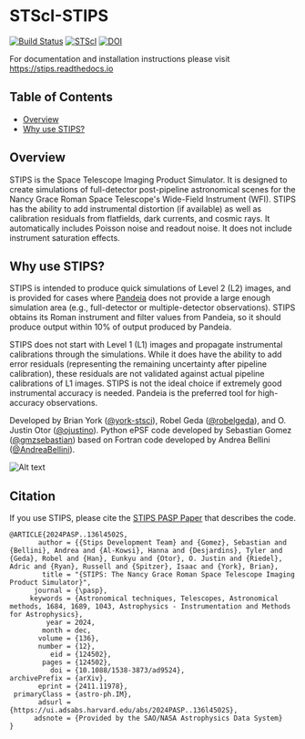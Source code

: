 # STScI-STIPS

[![Build Status](https://github.com/spacetelescope/STScI-STIPS/actions/workflows/ci_workflows.yml/badge.svg?branch=main)](https://github.com/spacetelescope/STScI-STIPS/actions/workflows/ci_workflows.yml?query=branch:main)
[![STScI](https://img.shields.io/badge/powered%20by-STScI-blue.svg?colorA=707170&colorB=3e8ddd&style=flat)](http://www.stsci.edu)
[![DOI](https://zenodo.org/badge/94350619.svg)](https://zenodo.org/badge/latestdoi/94350619)

For documentation and installation instructions please visit https://stips.readthedocs.io

## Table of Contents

* [Overview](#overview)
* [Why use STIPS?](#why-use-stips)

## Overview

STIPS is the Space Telescope Imaging Product Simulator. It is designed to create
simulations of full-detector post-pipeline astronomical scenes for the Nancy Grace Roman
Space Telescope's Wide-Field Instrument (WFI). STIPS has the ability to add
instrumental distortion (if available) as well as calibration residuals from flatfields,
dark currents, and cosmic rays. It automatically includes Poisson noise and readout noise.
It does not include instrument saturation effects.

## Why use STIPS?

STIPS is intended to produce quick simulations of Level 2 (L2) images, and is provided for
cases where [Pandeia](https://pypi.org/project/pandeia.engine) does not
provide a large enough simulation area (e.g., full-detector or multiple-detector
observations). STIPS obtains its Roman instrument and filter values from
Pandeia, so it should produce output within 10% of output produced by Pandeia.

STIPS does not start with Level 1 (L1) images and propagate instrumental calibrations
through the simulations. While it does have the ability to add error residuals (representing
the remaining uncertainty after pipeline calibration), these residuals are not validated
against actual pipeline calibrations of L1 images. STIPS is not the ideal choice if
extremely good instrumental accuracy is needed. Pandeia is the preferred tool for
high-accuracy observations.

Developed by Brian York ([@york-stsci](https://github.com/york-stsci)),
Robel Geda ([@robelgeda](https://github.com/robelgeda)), and
O. Justin Otor ([@ojustino](https://github.com/ojustino)).
Python ePSF code developed by
Sebastian Gomez ([@gmzsebastian](https://github.com/gmzsebastian)) based on Fortran code
developed by Andrea Bellini ([@AndreaBellini](https://github.com/AndreaBellini)).

![Alt text](docs/roman_figures/stips_demo.png?raw=true "Roman WFI Image of a Star Cluster and Background Galaxies")

## Citation

If you use STIPS, please cite the [STIPS PASP Paper](https://ui.adsabs.harvard.edu/abs/2024PASP..136l4502S/abstract) that describes the code.

```
@ARTICLE{2024PASP..136l4502S,
       author = {{Stips Development Team} and {Gomez}, Sebastian and {Bellini}, Andrea and {Al-Kowsi}, Hanna and {Desjardins}, Tyler and {Geda}, Robel and {Han}, Eunkyu and {Otor}, O. Justin and {Riedel}, Adric and {Ryan}, Russell and {Spitzer}, Isaac and {York}, Brian},
        title = "{STIPS: The Nancy Grace Roman Space Telescope Imaging Product Simulator}",
      journal = {\pasp},
     keywords = {Astronomical techniques, Telescopes, Astronomical methods, 1684, 1689, 1043, Astrophysics - Instrumentation and Methods for Astrophysics},
         year = 2024,
        month = dec,
       volume = {136},
       number = {12},
          eid = {124502},
        pages = {124502},
          doi = {10.1088/1538-3873/ad9524},
archivePrefix = {arXiv},
       eprint = {2411.11978},
 primaryClass = {astro-ph.IM},
       adsurl = {https://ui.adsabs.harvard.edu/abs/2024PASP..136l4502S},
      adsnote = {Provided by the SAO/NASA Astrophysics Data System}
}
```